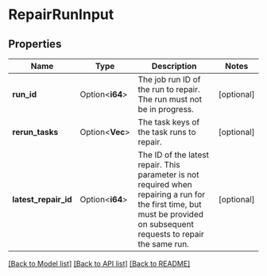 # RepairRunInput

## Properties

Name | Type | Description | Notes
------------ | ------------- | ------------- | -------------
**run_id** | Option<**i64**> | The job run ID of the run to repair. The run must not be in progress. | [optional]
**rerun_tasks** | Option<**Vec<String>**> | The task keys of the task runs to repair. | [optional]
**latest_repair_id** | Option<**i64**> | The ID of the latest repair. This parameter is not required when repairing a run for the first time, but must be provided on subsequent requests to repair the same run. | [optional]

[[Back to Model list]](../README.md#documentation-for-models) [[Back to API list]](../README.md#documentation-for-api-endpoints) [[Back to README]](../README.md)


